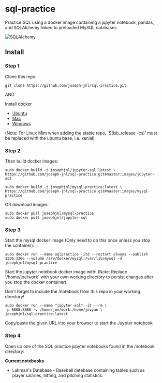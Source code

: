 # sql-practice
Practice SQL using a docker image containing a jupyter notebook, pandas, and SQLAlchemy linked to preloaded MySQL databases

![SQLAlchemy](https://raw.githubusercontent.com/joseph-jnl/joseph-jnl.github.io/master/images/sql/jupyterSQL.png "SQLAlchemy")

## Install
### Step 1
Clone this repo:
``` 
git clone https://github.com/joseph-jnl/sql-practice.git
```

AND

Install [docker](https://www.docker.com/community-edition)

* [Ubuntu](https://docs.docker.com/engine/installation/linux/docker-ce/ubuntu/)
* [Mac](https://store.docker.com/editions/community/docker-ce-desktop-mac
)
* [Windows](https://store.docker.com/editions/community/docker-ce-desktop-windows)

(Note: For Linux Mint when adding the stable repo, '$(lsb_release -cs)' must be 
replaced with the ubuntu base, i.e. xenial)

### Step 2
Then build docker images:
``` 
sudo docker build -t josephjnl/jupyter-sql:latest \
https://github.com/joseph-jnl/sql-practice.git#master:images/jupyter-sql

sudo docker build -t josephjnl/mysql-practice:latest \
https://github.com/joseph-jnl/sql-practice.git#master:images/mysql-practice
```

OR download images:
``` 
sudo docker pull josephjnl/mysql-practice
sudo docker pull josephjnl/jupyter-sql
```

### Step 3
Start the mysql docker image (Only need to do this once unless you stop the container):
```
sudo docker run --name sqlpractice -itd --restart always --publish 3306:3306 --volume /srv/docker/mysql:/var/lib/mysql -d josephjnl/mysql-practice
```

Start the jupyter notebook docker image with:
(Note: Replace '/home/joe/work' with your own working directory to persist changes after
you stop the docker container)

Don't forget to include the /notebook from this repo in your working directory!
```
sudo docker run --name "jupyter-sql" -it --rm \
-p 8888:8888 -v /home/joe/work:/home/jovyan \
josephjnl/sql-practice:latest
```
Copy/paste the given URL into your browser to start the Juypter notebook

### Step 4
Open up one of the SQL practice jupyter notebooks found in the /notebook directory:

**Current notebooks**

* Lahman's Database - Baseball datebase containing tables such as player salaries, hitting, and pitching statistics.